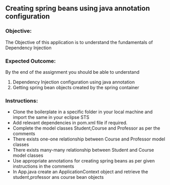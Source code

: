 ## Creating spring beans using java annotation configuration 

### Objective:

The Objective of this application is to understand the fundamentals of Dependency Injection

### Expected Outcome:

By the end of the assignment you should be able to understand

1. Dependency Injection configuration using java annotation
2. Getting spring bean objects created by the spring container

### Instructions: 

  -  Clone the boilerplate in a specific folder in your local machine and import the same in your eclipse STS
  -  Add relevant dependencies in pom.xml file if required.
  -  Complete the model classes Student,Course and Professor as per the comments 
  -  There exists one-one relationship between Course and Professor model classes
  -  There exists many-many relationship between Student and Course model classes
  -  Use appropriate annotations for creating spring beans as per given instructions in the comments               
  -  In App.java create an ApplicationContext object and retrieve the student,professor ans course bean objects



